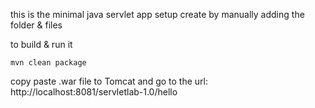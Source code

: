 this is the minimal java servlet app setup
create by manually adding the folder & files

to build & run it
```
mvn clean package
```

copy paste .war file to Tomcat
and go to the url: http://localhost:8081/servletlab-1.0/hello